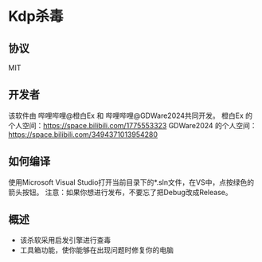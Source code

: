 # Kdp杀毒
## 协议
MIT
## 开发者
该软件由 哔哩哔哩@橙白Ex 和 哔哩哔哩@GDWare2024共同开发。
橙白Ex 的个人空间：https://space.bilibili.com/1775553323
GDWare2024 的个人空间：https://space.bilibili.com/3494371013954280
## 如何编译
使用Microsoft Visual Studio打开当前目录下的*.sln文件，在VS中，点按绿色的箭头按钮。
注意：如果你想进行发布，不要忘了把Debug改成Release。
## 概述
+ 该杀软采用启发引擎进行查毒
+ 工具箱功能，使你能够在出现问题时修复你的电脑
